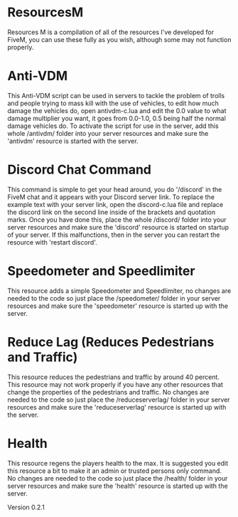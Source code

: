 # ResourcesM
Resources M is a compilation of all of the resources I've developed for FiveM, you can use these fully as you wish, although some may not function properly.

# Anti-VDM
This Anti-VDM script can be used in servers to tackle the problem of trolls and people trying to mass kill with the use of vehicles, to edit how much damage the vehicles do, open antivdm-c.lua and edit the 0.0 value to what damage multiplier you want, it goes from 0.0-1.0, 0.5 being half the normal damage vehicles do. To activate the script for use in the server, add this whole /antivdm/ folder into your server resources and make sure the 'antivdm' resource is started with the server.

# Discord Chat Command
This command is simple to get your head around, you do '/discord' in the FiveM chat and it appears with your Discord server link. To replace the example text with your server link, open the discord-c.lua file and replace the discord link on the second line inside of the brackets and quotation marks. Once you have done this, place the whole /discord/ folder into your server resources and make sure the 'discord' resource is started on startup of your server. If this malfunctions, then in the server you can restart the resource with 'restart discord'.

# Speedometer and Speedlimiter
This resource adds a simple Speedometer and Speedlimiter, no changes are needed to the code so just place the /speedometer/ folder in your server resources and make sure the 'speedometer' resource is started up with the server.

# Reduce Lag (Reduces Pedestrians and Traffic)
This resource reduces the pedestrians and traffic by around 40 percent. This resource may not work properly if you have any other resources that change the properties of the pedestrians and traffic. No changes are needed to the code so just place the /reduceserverlag/ folder in your server resources and make sure the 'reduceserverlag' resource is started up with the server.

# Health
This resource regens the players health to the max. It is suggested you edit this resource a bit to make it an admin or trusted persons only command. No changes are needed to the code so just place the /health/ folder in your server resources and make sure the 'health' resource is started up with the server.

Version 0.2.1
